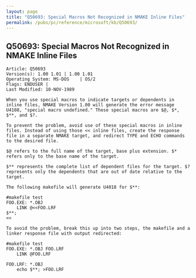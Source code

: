 ```yaml
---
layout: page
title: "Q50693: Special Macros Not Recognized in NMAKE Inline Files"
permalink: /pubs/pc/reference/microsoft/kb/Q50693/
---
```


## Q50693: Special Macros Not Recognized in NMAKE Inline Files

	Article: Q50693
	Version(s): 1.00 1.01 | 1.00 1.01
	Operating System: MS-DOS    | OS/2
	Flags: ENDUSER |
	Last Modified: 10-NOV-1989
	
	When you use special macros to indicate targets or dependents in
	inline files, NMAKE Version 1.00 will generate the error message
	U4108, "special macro undefined." These special macros are $@, $*,
	$**, and $?.
	
	To prevent the problem, avoid use of these special macros in inline
	files. Instead of using those << inline files, create the response
	file in a separate NMAKE target, and redirect TYPE and ECHO commands
	to the desired file.
	
	$@ refers to the full name of the target, base plus extension. $*
	refers only to the base name of the target.
	
	$** represents the complete list of dependent files for the target. $?
	represents only the dependents that are out of date relative to the
	target.
	
	The following makefile will generate U4018 for $**:
	
	#makefile test
	FOO.EXE: *.OBJ
	    LINK @<<FOO.LRF
	$**;
	<<
	
	To avoid the problem, break this up into two steps, the makefile and a
	linker response file with output redirected:
	
	#makefile test
	FOO.EXE: *.OBJ FOO.LRF
	    LINK @FOO.LRF
	
	FOO.LRF: *.OBJ
	    echo $**; >FOO.LRF
